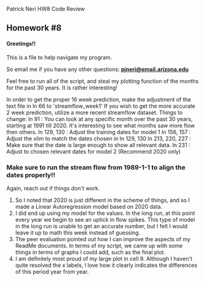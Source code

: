 Patrick Neri HW8 Code Review

## Homework #8

#### Greetings!!
This is a file to help navigate my program.

So email me if you have any other questions:
 **pjneri@email.arizona.edu**

 Feel free to run all of the script, and steal my plotting function of the months for the
 past 30 years. It is rather interesting!

In order to get the proper 16 week prediction, make the adjustment of the text file in ln 66 to 'streamflow_week1'
If you wish to get the more accurate 2 week prediction, utilize a more recent streamflow dataset.
Things to change:
ln 91 : You can look at any specific month over the past 30 years, starting at 1991 till 2020. It's interesting to see what months saw more flow then others.
ln 129, 130 : Adjust the training dates for model 1
ln 156, 157 : Adjust the xlim to match the dates chosen in ln 129, 130
ln 213, 220, 227 : Make sure that the date is large enough to show all relevant data.
ln 231 : Adjust to chosen relevant dates for model 2 (Recommend 2020 only)

 ### Make sure to run the stream flow from 1989-1-1 to align the dates properly!!

 Again, reach out if things don't work.

 1. So I noted that 2020 is just different in the scheme of things, and so I made a Linear Autoregression model based on 2020 data.
 2. I did end up using my model for the values. In the long run, at this point every year we begin to see an uptick in flow spikes. This type of model in the long run is unable to get an accurate number, but I felt I would leave it up to math this week instead of guessing.
 3. The peer evaluation pointed out how I can improve the aspects of my ReadMe documents. In terms of my script, we came up with some things in terms of graphs I could add, such as the final plot.
 4. I am definitely most proud of my large plot in cell 9. Although I haven't quite resolved the x labels, I love how it clearly indicates the differences of this period year from year.

